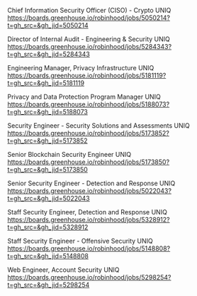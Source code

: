 Chief Information Security Officer (CISO) - Crypto UNIQ https://boards.greenhouse.io/robinhood/jobs/5050214?t=gh_src=&gh_jid=5050214

Director of Internal Audit - Engineering & Security UNIQ https://boards.greenhouse.io/robinhood/jobs/5284343?t=gh_src=&gh_jid=5284343

Engineering Manager, Privacy Infrastructure UNIQ https://boards.greenhouse.io/robinhood/jobs/5181119?t=gh_src=&gh_jid=5181119

Privacy and Data Protection Program Manager UNIQ https://boards.greenhouse.io/robinhood/jobs/5188073?t=gh_src=&gh_jid=5188073

Security Engineer - Security Solutions and Assessments UNIQ https://boards.greenhouse.io/robinhood/jobs/5173852?t=gh_src=&gh_jid=5173852

Senior Blockchain Security Engineer UNIQ https://boards.greenhouse.io/robinhood/jobs/5173850?t=gh_src=&gh_jid=5173850

Senior Security Engineer - Detection and Response UNIQ https://boards.greenhouse.io/robinhood/jobs/5022043?t=gh_src=&gh_jid=5022043

Staff Security Engineer, Detection and Response UNIQ https://boards.greenhouse.io/robinhood/jobs/5328912?t=gh_src=&gh_jid=5328912

Staff Security Engineer - Offensive Security UNIQ https://boards.greenhouse.io/robinhood/jobs/5148808?t=gh_src=&gh_jid=5148808

Web Engineer,  Account Security UNIQ https://boards.greenhouse.io/robinhood/jobs/5298254?t=gh_src=&gh_jid=5298254

